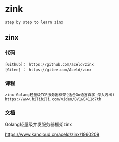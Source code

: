 # zink
    step by step to learn zinx

## zinx

### 代码

    [Github]： https://github.com/aceld/zinx
    [Gitee] ： https://gitee.com/Aceld/zinx

### 课程
    zinx-Golang轻量级TCP服务器框架(适合Go语言自学-深入浅出)
    https://www.bilibili.com/video/BV1wE411d7th

### 文档

Golang轻量级并发服务器框架zinx

https://www.kancloud.cn/aceld/zinx/1960209


